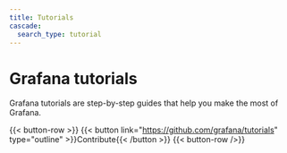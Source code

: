 ```yaml
---
title: Tutorials
cascade:
  search_type: tutorial
---
```


# Grafana tutorials

Grafana tutorials are step-by-step guides that help you make the most of Grafana.

{{< button-row >}}
{{< button link="https://github.com/grafana/tutorials" type="outline" >}}Contribute{{< /button >}}
{{< button-row />}}
